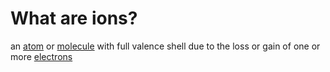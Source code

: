 # What are ions?
an [atom](atoms.md) or [molecule](molecules.md) with full valence shell due to the loss or gain of one or more [electrons](electrons.md)
